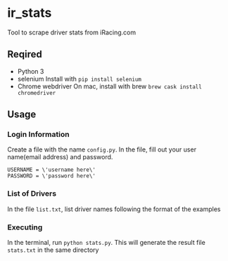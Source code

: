 # ir_stats
Tool to scrape driver stats from iRacing.com

## Reqired 
- Python 3
- selenium
Install with ```pip install selenium```
- Chrome webdriver
On mac, install with brew ```brew cask install chromedriver```

## Usage

### Login Information 
Create a file with the name ```config.py```.
In the file, fill out your user name(email address) and password. 
```
USERNAME = \'username here\'
PASSWORD = \'password here\'
```
### List of Drivers
In the file ```list.txt```, list driver names following the format of the examples
### Executing
In the terminal, run ```python stats.py```.
This will generate the result file ```stats.txt``` in the same directory
